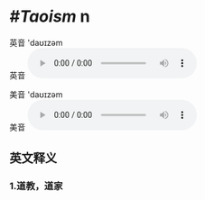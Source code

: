 # ***\#Taoism*** n
英音 'daʊɪzəm  
英音
<audio src="./media/Taoism1_AAC.aac" controls="controls"></audio>

美音 'daʊɪzəm  
美音
<audio src="./media/Taoism2_AAC.aac" controls="controls"></audio>



  

英文释义
---
### 1.**道教，道家**  


